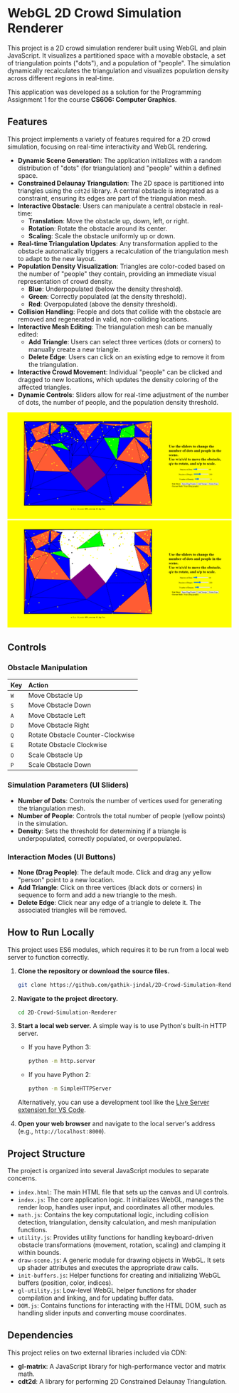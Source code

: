 # WebGL 2D Crowd Simulation Renderer

This project is a 2D crowd simulation renderer built using WebGL and plain JavaScript. It visualizes a partitioned space with a movable obstacle, a set of triangulation points ("dots"), and a population of "people". The simulation dynamically recalculates the triangulation and visualizes population density across different regions in real-time.

This application was developed as a solution for the Programming Assignment 1 for the course **CS606: Computer Graphics**.

## Features

This project implements a variety of features required for a 2D crowd simulation, focusing on real-time interactivity and WebGL rendering.

- **Dynamic Scene Generation**: The application initializes with a random distribution of "dots" (for triangulation) and "people" within a defined space.
- **Constrained Delaunay Triangulation**: The 2D space is partitioned into triangles using the `cdt2d` library. A central obstacle is integrated as a constraint, ensuring its edges are part of the triangulation mesh.
- **Interactive Obstacle**: Users can manipulate a central obstacle in real-time:
  - **Translation**: Move the obstacle up, down, left, or right.
  - **Rotation**: Rotate the obstacle around its center.
  - **Scaling**: Scale the obstacle uniformly up or down.
- **Real-time Triangulation Updates**: Any transformation applied to the obstacle automatically triggers a recalculation of the triangulation mesh to adapt to the new layout.
- **Population Density Visualization**: Triangles are color-coded based on the number of "people" they contain, providing an immediate visual representation of crowd density.
  - **Blue**: Underpopulated (below the density threshold).
  - **Green**: Correctly populated (at the density threshold).
  - **Red**: Overpopulated (above the density threshold).
- **Collision Handling**: People and dots that collide with the obstacle are removed and regenerated in valid, non-colliding locations.
- **Interactive Mesh Editing**: The triangulation mesh can be manually edited:
  - **Add Triangle**: Users can select three vertices (dots or corners) to manually create a new triangle.
  - **Delete Edge**: Users can click on an existing edge to remove it from the triangulation.
- **Interactive Crowd Movement**: Individual "people" can be clicked and dragged to new locations, which updates the density coloring of the affected triangles.
- **Dynamic Controls**: Sliders allow for real-time adjustment of the number of dots, the number of people, and the population density threshold.

![Obstacle Manipulation](./readme-assets/1.png)
![Triangle Manipulation](./readme-assets/2.png)

## Controls

### Obstacle Manipulation

| Key | Action                            |
| :-- | :-------------------------------- |
| `W` | Move Obstacle Up                  |
| `S` | Move Obstacle Down                |
| `A` | Move Obstacle Left                |
| `D` | Move Obstacle Right               |
| `Q` | Rotate Obstacle Counter-Clockwise |
| `E` | Rotate Obstacle Clockwise         |
| `O` | Scale Obstacle Up                 |
| `P` | Scale Obstacle Down               |

### Simulation Parameters (UI Sliders)

- **Number of Dots**: Controls the number of vertices used for generating the triangulation mesh.
- **Number of People**: Controls the total number of people (yellow points) in the simulation.
- **Density**: Sets the threshold for determining if a triangle is underpopulated, correctly populated, or overpopulated.

### Interaction Modes (UI Buttons)

- **None (Drag People)**: The default mode. Click and drag any yellow "person" point to a new location.
- **Add Triangle**: Click on three vertices (black dots or corners) in sequence to form and add a new triangle to the mesh.
- **Delete Edge**: Click near any edge of a triangle to delete it. The associated triangles will be removed.

## How to Run Locally

This project uses ES6 modules, which requires it to be run from a local web server to function correctly.

1. **Clone the repository or download the source files.**

   ```bash
   git clone https://github.com/gathik-jindal/2D-Crowd-Simulation-Renderer.git
   ```

2. **Navigate to the project directory.**

   ```bash
   cd 2D-Crowd-Simulation-Renderer
   ```

3. **Start a local web server.** A simple way is to use Python's built-in HTTP server.

   - If you have Python 3:

     ```bash
     python -m http.server
     ```

   - If you have Python 2:

     ```bash
     python -m SimpleHTTPServer
     ```

   Alternatively, you can use a development tool like the [Live Server extension for VS Code](https://marketplace.visualstudio.com/items?itemName=ritwickdey.LiveServer).

4. **Open your web browser** and navigate to the local server's address (e.g., `http://localhost:8000`).

## Project Structure

The project is organized into several JavaScript modules to separate concerns.

- `index.html`: The main HTML file that sets up the canvas and UI controls.
- `index.js`: The core application logic. It initializes WebGL, manages the render loop, handles user input, and coordinates all other modules.
- `math.js`: Contains the key computational logic, including collision detection, triangulation, density calculation, and mesh manipulation functions.
- `utility.js`: Provides utility functions for handling keyboard-driven obstacle transformations (movement, rotation, scaling) and clamping it within bounds.
- `draw-scene.js`: A generic module for drawing objects in WebGL. It sets up shader attributes and executes the appropriate draw calls.
- `init-buffers.js`: Helper functions for creating and initializing WebGL buffers (position, color, indices).
- `gl-utility.js`: Low-level WebGL helper functions for shader compilation and linking, and for updating buffer data.
- `DOM.js`: Contains functions for interacting with the HTML DOM, such as handling slider inputs and converting mouse coordinates.

## Dependencies

This project relies on two external libraries included via CDN:

- **gl-matrix**: A JavaScript library for high-performance vector and matrix math.
- **cdt2d**: A library for performing 2D Constrained Delaunay Triangulation.
